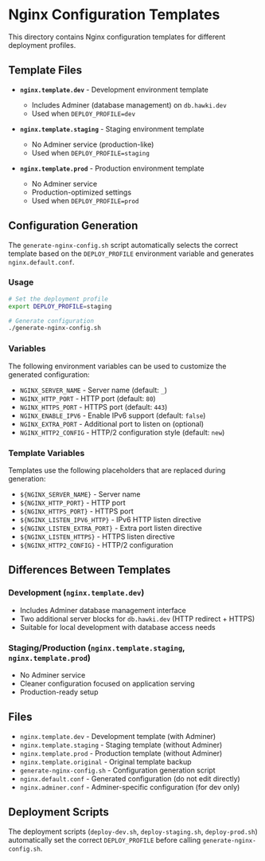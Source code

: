 # Nginx Configuration Templates

This directory contains Nginx configuration templates for different deployment profiles.

## Template Files

- **`nginx.template.dev`** - Development environment template
  - Includes Adminer (database management) on `db.hawki.dev`
  - Used when `DEPLOY_PROFILE=dev`

- **`nginx.template.staging`** - Staging environment template
  - No Adminer service (production-like)
  - Used when `DEPLOY_PROFILE=staging`

- **`nginx.template.prod`** - Production environment template
  - No Adminer service
  - Production-optimized settings
  - Used when `DEPLOY_PROFILE=prod`

## Configuration Generation

The `generate-nginx-config.sh` script automatically selects the correct template based on the `DEPLOY_PROFILE` environment variable and generates `nginx.default.conf`.

### Usage

```bash
# Set the deployment profile
export DEPLOY_PROFILE=staging

# Generate configuration
./generate-nginx-config.sh
```

### Variables

The following environment variables can be used to customize the generated configuration:

- `NGINX_SERVER_NAME` - Server name (default: `_`)
- `NGINX_HTTP_PORT` - HTTP port (default: `80`)
- `NGINX_HTTPS_PORT` - HTTPS port (default: `443`)
- `NGINX_ENABLE_IPV6` - Enable IPv6 support (default: `false`)
- `NGINX_EXTRA_PORT` - Additional port to listen on (optional)
- `NGINX_HTTP2_CONFIG` - HTTP/2 configuration style (default: `new`)

### Template Variables

Templates use the following placeholders that are replaced during generation:

- `${NGINX_SERVER_NAME}` - Server name
- `${NGINX_HTTP_PORT}` - HTTP port
- `${NGINX_HTTPS_PORT}` - HTTPS port
- `${NGINX_LISTEN_IPV6_HTTP}` - IPv6 HTTP listen directive
- `${NGINX_LISTEN_EXTRA_PORT}` - Extra port listen directive
- `${NGINX_LISTEN_HTTPS}` - HTTPS listen directive
- `${NGINX_HTTP2_CONFIG}` - HTTP/2 configuration

## Differences Between Templates

### Development (`nginx.template.dev`)
- Includes Adminer database management interface
- Two additional server blocks for `db.hawki.dev` (HTTP redirect + HTTPS)
- Suitable for local development with database access needs

### Staging/Production (`nginx.template.staging`, `nginx.template.prod`)
- No Adminer service
- Cleaner configuration focused on application serving
- Production-ready setup

## Files

- `nginx.template.dev` - Development template (with Adminer)
- `nginx.template.staging` - Staging template (without Adminer)
- `nginx.template.prod` - Production template (without Adminer)
- `nginx.template.original` - Original template backup
- `generate-nginx-config.sh` - Configuration generation script
- `nginx.default.conf` - Generated configuration (do not edit directly)
- `nginx.adminer.conf` - Adminer-specific configuration (for dev only)

## Deployment Scripts

The deployment scripts (`deploy-dev.sh`, `deploy-staging.sh`, `deploy-prod.sh`) automatically set the correct `DEPLOY_PROFILE` before calling `generate-nginx-config.sh`.
